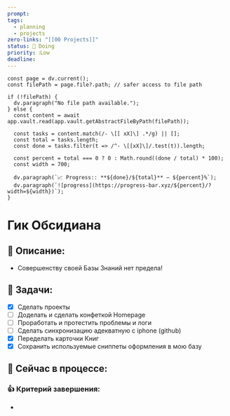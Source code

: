 ```yaml
---
prompt: 
tags:
  - planning
  - projects
zero-links: "[[00 Projects]]"
status: 📌 Doing
priority: ❕Low
deadline:
---
```

```dataviewjs
const page = dv.current();
const filePath = page.file?.path; // safer access to file path

if (!filePath) {
  dv.paragraph("No file path available.");
} else {
  const content = await app.vault.read(app.vault.getAbstractFileByPath(filePath));
  
  const tasks = content.match(/- \[[ xX]\] .*/g) || [];
  const total = tasks.length;
  const done = tasks.filter(t => /^- \[[xX]\]/.test(t)).length;
  
  const percent = total === 0 ? 0 : Math.round((done / total) * 100);
  const width = 700;
  
  dv.paragraph(`📈 Progress:: **${done}/${total}** — ${percent}%`);
  dv.paragraph(`![progress](https://progress-bar.xyz/${percent}/?width=${width})`);
}

```
# Гик Обсидиана
## 📑 Описание:
- Совершенству своей Базы Знаний нет предела!
## 📅 Задачи:
- [x] Сделать проекты
- [ ] Доделать и сделать конфеткой Homepage
- [ ] Проработать и протестить проблемы и логи
- [ ] Сделать синхронизацию адекватную с iphone (github)
- [x] Переделать карточки Книг
- [x] Сохранить используемые сниппеты оформления в мою базу

## 📌 Сейчас в процессе:


### 👍 Критерий завершения:
- 

